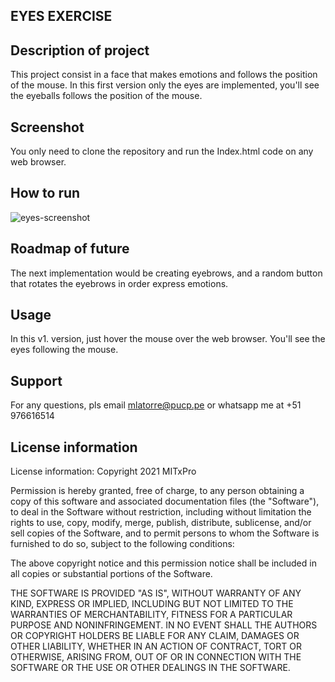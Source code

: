 ## EYES EXERCISE

## Description of project
This project consist in a face that makes emotions and follows the position of the mouse. In this first version only the eyes are implemented, you'll see the eyeballs follows the position of the mouse.

## Screenshot
You only need to clone the repository and run the Index.html code on any web browser.

## How to run
![eyes-screenshot](https://user-images.githubusercontent.com/78828172/116180493-9fdddd00-a6de-11eb-9474-b872732dded9.jpeg)

## Roadmap of future
The next implementation would be creating eyebrows, and a random button that rotates the eyebrows in order express emotions.

## Usage
In this v1. version, just hover the mouse over the web browser. You'll see the eyes following the mouse.

## Support
For any questions, pls email mlatorre@pucp.pe or whatsapp me at +51 976616514

## License information
License information: Copyright 2021 MITxPro

Permission is hereby granted, free of charge, to any person obtaining a copy of this software and associated documentation files (the "Software"), to deal in the Software without restriction, including without limitation the rights to use, copy, modify, merge, publish, distribute, sublicense, and/or sell copies of the Software, and to permit persons to whom the Software is furnished to do so, subject to the following conditions:

The above copyright notice and this permission notice shall be included in all copies or substantial portions of the Software.

THE SOFTWARE IS PROVIDED "AS IS", WITHOUT WARRANTY OF ANY KIND, EXPRESS OR IMPLIED, INCLUDING BUT NOT LIMITED TO THE WARRANTIES OF MERCHANTABILITY, FITNESS FOR A PARTICULAR PURPOSE AND NONINFRINGEMENT. IN NO EVENT SHALL THE AUTHORS OR COPYRIGHT HOLDERS BE LIABLE FOR ANY CLAIM, DAMAGES OR OTHER LIABILITY, WHETHER IN AN ACTION OF CONTRACT, TORT OR OTHERWISE, ARISING FROM, OUT OF OR IN CONNECTION WITH THE SOFTWARE OR THE USE OR OTHER DEALINGS IN THE SOFTWARE.
